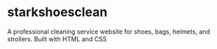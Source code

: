 # starkshoesclean
A professional cleaning service website for shoes, bags, helmets, and strollers. Built with HTML and CSS
